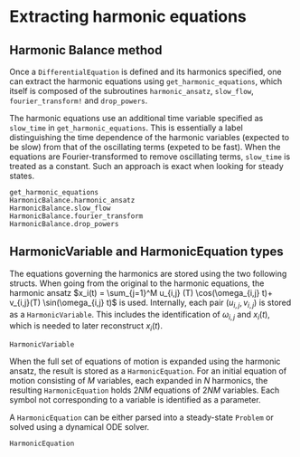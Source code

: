 # Extracting harmonic equations

## Harmonic Balance method
Once a `DifferentialEquation` is defined and its harmonics specified, one can extract the harmonic equations using `get_harmonic_equations`, which itself is composed of the subroutines `harmonic_ansatz`, `slow_flow`, `fourier_transform!` and `drop_powers`. 

The harmonic equations use an additional time variable specified as `slow_time` in `get_harmonic_equations`. This is essentially a label distinguishing the time dependence of the harmonic variables (expected to be slow)
from that of the oscillating terms (expeted to be fast). When the equations are Fourier-transformed to remove oscillating terms, `slow_time` is treated as a constant. Such an approach is exact when looking for steady states. 

```@docs
get_harmonic_equations
HarmonicBalance.harmonic_ansatz
HarmonicBalance.slow_flow
HarmonicBalance.fourier_transform
HarmonicBalance.drop_powers
```

## HarmonicVariable and HarmonicEquation types

The equations governing the harmonics are stored using the two following structs. When going from the original to the harmonic equations, the harmonic ansatz $x_i(t) = \sum_{j=1}^M u_{i,j}  (T)  \cos(\omega_{i,j} t)+ v_{i,j}(T) \sin(\omega_{i,j} t)$ is used. Internally, each pair $(u_{i,j}, v_{i,j})$ is stored as a `HarmonicVariable`. This includes the identification of $\omega_{i,j}$ and $x_i(t)$, which is needed to later reconstruct $x_i(t)$.

```@docs
HarmonicVariable
```

When the full set of equations of motion is expanded using the harmonic ansatz, the result is stored as a `HarmonicEquation`. For an initial equation of motion consisting of $M$ variables, each expanded in $N$ harmonics, the resulting `HarmonicEquation` holds $2NM$ equations of $2NM$ variables. Each symbol not corresponding to a variable is identified as a parameter. 

A `HarmonicEquation` can be either parsed into a steady-state `Problem` or solved using a dynamical ODE solver.

```@docs
HarmonicEquation
```